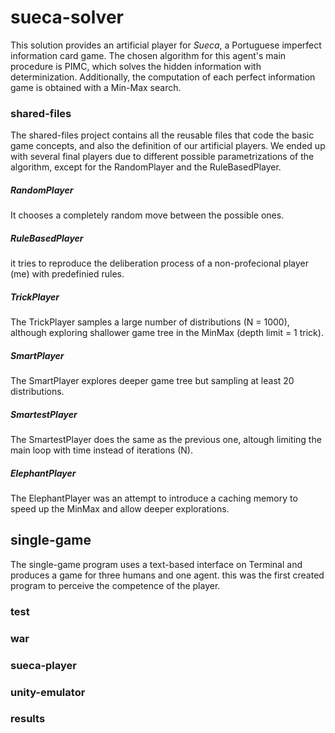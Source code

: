 # sueca-solver
This solution provides an artificial player for *Sueca*, a Portuguese imperfect information card game.
The chosen algorithm for this agent's main procedure is PIMC, which solves the hidden information with determinization.
Additionally, the computation of each perfect information game is obtained with a Min-Max search.


### shared-files
The shared-files project contains all the reusable files that code the basic game concepts, and also the definition of our artificial players.
We ended up with several final players due to different possible parametrizations of the algorithm, except for the RandomPlayer and the RuleBasedPlayer.

##### RandomPlayer
It chooses a completely random move between the possible ones. 

##### RuleBasedPlayer
it tries to reproduce the deliberation process of a non-profecional player (me) with predefinied rules.

##### TrickPlayer
The TrickPlayer samples a large number of distributions (N = 1000), although exploring shallower game tree in the MinMax (depth limit = 1 trick).

##### SmartPlayer
The SmartPlayer explores deeper game tree but sampling at least 20 distributions.

##### SmartestPlayer
The SmartestPlayer does the same as the previous one, altough limiting the main loop with time instead of iterations (N).

##### ElephantPlayer
The ElephantPlayer was an attempt to introduce a caching memory to speed up the MinMax and allow deeper explorations.

## single-game
The single-game program uses a text-based interface on Terminal and produces a game for three humans and one agent. this was the first created program to perceive the competence of the player.

### test

### war

### sueca-player

### unity-emulator

### results